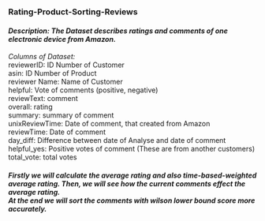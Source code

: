 ### Rating-Product-Sorting-Reviews
#### *Description: The Dataset describes ratings and comments of one electronic device from Amazon.*<br>
*Columns of Dataset:*<br>
reviewerID: ID Number of Customer<br> asin: ID Number of Product<br> reviewer Name: Name of Customer<br> helpful: Vote of comments (positive, negative)<br> reviewText: comment<br> overall: rating<br> summary: summary of comment<br> unixReviewTime: Date of comment, that created from Amazon<br> reviewTime: Date of comment<br> day_diff: Difference between date of Analyse and date of comment<br> helpful_yes: Positive votes of comment (These are from another customers)<br> total_vote: total votes<br>
#### *Firstly we will calculate the average rating and also time-based-weighted average rating. Then, we will see how the current comments effect the average rating.<br> At the end we will sort the comments with wilson lower bound score more accurately.*
